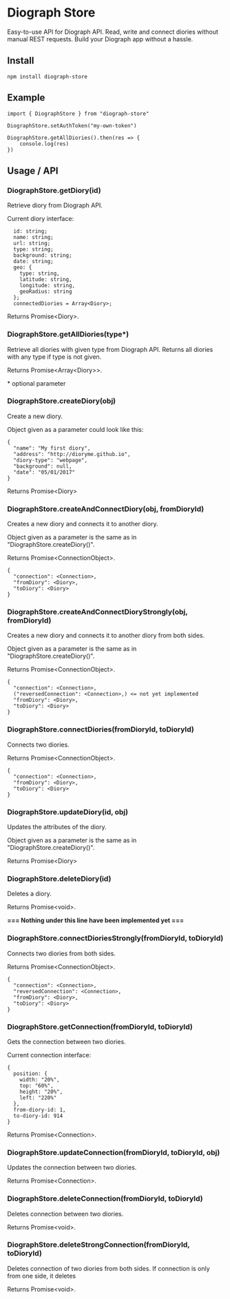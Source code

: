 # Diograph Store

Easy-to-use API for Diograph API. Read, write and connect diories without manual REST requests. Build your Diograph app without a hassle.

## Install

```
npm install diograph-store
```

## Example

```
import { DiographStore } from "diograph-store"

DiographStore.setAuthToken("my-own-token")

DiographStore.getAllDiories().then(res => {
    console.log(res)
})
```

## Usage / API

### DiographStore.getDiory(id)

Retrieve diory from Diograph API.

Current diory interface:
```
  id: string;
  name: string;
  url: string;
  type: string;
  background: string;
  date: string;
  geo: {
    type: string,
    latitude: string,
    longitude: string,
    geoRadius: string
  };
  connectedDiories = Array<Diory>;
```

Returns Promise\<Diory>.

### DiographStore.getAllDiories(type\*)

Retrieve all diories with given type from Diograph API. Returns all diories with any type if type is not given.

Returns Promise\<Array\<Diory\>\>.

\* optional parameter

### DiographStore.createDiory(obj)

Create a new diory.

Object given as a parameter could look like this:
```
{
  "name": "My first diory",
  "address": "http://dioryme.github.io",
  "diory-type": "webpage",
  "background": null,
  "date": "05/01/2017"
}
```

Returns Promise\<Diory>

### DiographStore.createAndConnectDiory(obj, fromDioryId)

Creates a new diory and connects it to another diory.

Object given as a parameter is the same as in "DiographStore.createDiory()".

Returns Promise\<ConnectionObject>.

```
{
  "connection": <Connection>,
  "fromDiory": <Diory>,
  "toDiory": <Diory>
}
```

### DiographStore.createAndConnectDioryStrongly(obj, fromDioryId)

Creates a new diory and connects it to another diory from both sides.

Object given as a parameter is the same as in "DiographStore.createDiory()".

Returns Promise\<ConnectionObject>.

```
{
  "connection": <Connection>,
  ("reversedConnection": <Connection>,) <= not yet implemented
  "fromDiory": <Diory>,
  "toDiory": <Diory>
}
```

### DiographStore.connectDiories(fromDioryId, toDioryId)

Connects two diories.

Returns Promise\<ConnectionObject>.

```
{
  "connection": <Connection>,
  "fromDiory": <Diory>,
  "toDiory": <Diory>
}
```

### DiographStore.updateDiory(id, obj)

Updates the attributes of the diory.

Object given as a parameter is the same as in "DiographStore.createDiory()".

Returns Promise\<Diory>


### DiographStore.deleteDiory(id)

Deletes a diory.

Returns Promise\<void>.


**=== Nothing under this line have been implemented yet ===**


### DiographStore.connectDioriesStrongly(fromDioryId, toDioryId)

Connects two diories from both sides.

Returns Promise\<ConnectionObject>.

```
{
  "connection": <Connection>,
  "reversedConnection": <Connection>,
  "fromDiory": <Diory>,
  "toDiory": <Diory>
}
```

### DiographStore.getConnection(fromDioryId, toDioryId)

Gets the connection between two diories.

Current connection interface:
```
{
  position: {
    width: "20%",
    top: "60%",
    height: "20%",
    left: "220%"
  },
  from-diory-id: 1,
  to-diory-id: 914
}
```

Returns Promise\<Connection>.


### DiographStore.updateConnection(fromDioryId, toDioryId, obj)

Updates the connection between two diories.

Returns Promise\<Connection>.


### DiographStore.deleteConnection(fromDioryId, toDioryId)

Deletes connection between two diories.

Returns Promise\<void>.

### DiographStore.deleteStrongConnection(fromDioryId, toDioryId)

Deletes connection of two diories from both sides. If connection is only from one side, it deletes

Returns Promise\<void>.
